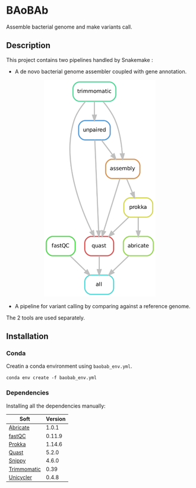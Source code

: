 # BAoBAb
Assemble bacterial genome and make variants call.

## Description

This project contains two pipelines handled by Snakemake :
* A de novo bacterial genome assembler coupled with gene annotation.

<p align="center"><img src="genome_assembly/rulegraph_pipeline_assembly.png" alt="pipeline for de novo assembly" width="300"></p>

* A pipeline for variant calling by comparing against a reference genome.

The 2 tools are used separately.

## Installation

### Conda

Creatin a conda environment using `baobab_env.yml`.

```
conda env create -f baobab_env.yml
```

### Dependencies

Installing all the dependencies manually:

Soft|Version
---------|------------
[Abricate](https://github.com/tseemann/abricate) | 1.0.1
[fastQC](https://www.bioinformatics.babraham.ac.uk/projects/fastqc/) | 0.11.9
[Prokka](https://github.com/tseemann/prokka) | 1.14.6
[Quast](https://quast.sourceforge.net/) | 5.2.0
[Snippy](https://github.com/tseemann/snippy) | 4.6.0
[Trimmomatic](http://www.usadellab.org/cms/?page=trimmomatic) | 0.39
[Unicycler](https://github.com/rrwick/Unicycler) | 0.4.8

